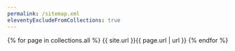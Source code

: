 ```yaml
---
permalink: /sitemap.xml
eleventyExcludeFromCollections: true
---
```


<urlset xmlns="http://www.sitemaps.org/schemas/sitemap/0.9">
    {% for page in collections.all %}
        <url>
            <loc>{{ site.url }}{{ page.url | url }}</loc>
        </url>
    {% endfor %}
</urlset>
